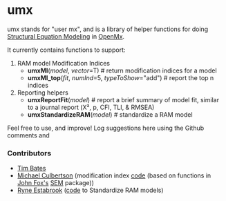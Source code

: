 # umx

umx stands for "user mx", and is a library of helper functions for doing [Structural Equation Modeling](http://en.wikipedia.org/wiki/Structural_equation_modeling) in [OpenMx](http://openmx.psyc.virginia.edu).

It currently contains functions to support:

1. RAM model Modification Indices
	* **umxMI**(*model*, *vector*=T) # return modification indices for a model
	* **umxMI_top**(*fit*, *numInd*=5, *typeToShow*="add") # report the top n indices
2. Reporting helpers
	* **umxReportFit**(*model*) # report a brief summary of model fit, similar to a journal report (Χ², p, CFI, TLI, & RMSEA)
	* **umxStandardizeRAM**(*model*) # standardize a RAM model


Feel free to use, and improve!
Log suggestions here using the Github comments and 
### Contributors
* [Tim Bates](tim.bates@ed.ac.uk)
* [Michael Culbertson]() (modification index [code](http://openmx.psyc.virginia.edu/thread/1019) (based on functions in [John Fox's](http://socserv.mcmaster.ca/jfox/Misc/sem/SEM-paper.pdf) [SEM](http://cran.r-project.org/web/packages/sem) package))
* [Ryne Estabrook]() ([code](http://openmx.psyc.virginia.edu/thread/718) to Standardize RAM models)


